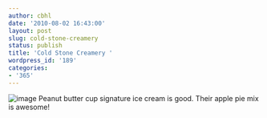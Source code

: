 ```yaml
---
author: cbhl
date: '2010-08-02 16:43:00'
layout: post
slug: cold-stone-creamery
status: publish
title: 'Cold Stone Creamery '
wordpress_id: '189'
categories:
- '365'
---
```


![image](http://blog.azuresky.ca/blog/wp-content/uploads/2010/08/wpid-IMG_20100802_151731.jpg)
Peanut butter cup signature ice cream is good. Their apple pie mix is
awesome!
